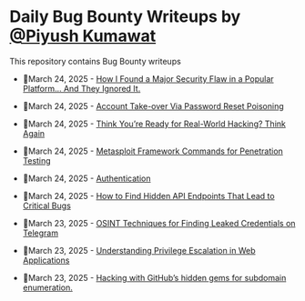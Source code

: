 # Daily Bug Bounty Writeups by [@Piyush Kumawat](https://twitter.com/piyush_supiy) 
This repository contains Bug Bounty writeups

<!-- BLOG-POST-LIST:START -->
 - 💯March 24, 2025 - [How I Found a Major Security Flaw in a Popular Platform… And They Ignored It.](https://medium.com/@rakshitshetty59/how-i-found-a-major-security-flaw-in-a-popular-platform-and-they-ignored-it-dd569ce694ce?source=rss------bug_bounty-5) 

 - 💯March 24, 2025 - [Account Take-over Via Password Reset Poisoning](https://medium.com/@umd04843/account-take-over-via-password-reset-poisoning-e2a8a2f8a642?source=rss------bug_bounty-5) 

 - 💯March 24, 2025 - [Think You’re Ready for Real-World Hacking? Think Again](https://medium.com/@timsuxwales/think-youre-ready-for-real-world-hacking-think-again-1565c6bb27ed?source=rss------bug_bounty-5) 

 - 💯March 24, 2025 - [Metasploit Framework Commands for Penetration Testing](https://medium.com/@paritoshblogs/metasploit-framework-commands-for-penetration-testing-505ef6063698?source=rss------bug_bounty-5) 

 - 💯March 24, 2025 - [Authentication](https://medium.com/@520hazem/authentication-ac63cf7ed785?source=rss------bug_bounty-5) 

 - 💯March 24, 2025 - [How to Find Hidden API Endpoints That Lead to Critical Bugs](https://bitpanic.medium.com/how-to-find-hidden-api-endpoints-that-lead-to-critical-bugs-97a38ca40efe?source=rss------bug_bounty-5) 

 - 💯March 23, 2025 - [OSINT Techniques for Finding Leaked Credentials on Telegram](https://medium.com/@0xblackd3v/osint-techniques-for-finding-leaked-credentials-on-telegram-abefee04e19e?source=rss------bug_bounty-5) 

 - 💯March 23, 2025 - [Understanding Privilege Escalation in Web Applications](https://cyberw1ng.medium.com/understanding-privilege-escalation-in-web-applications-c560e641b93b?source=rss------bug_bounty-5) 

 - 💯March 23, 2025 - [Hacking with GitHub’s hidden gems for subdomain enumeration.](https://medium.com/h7w/hacking-with-githubs-hidden-gems-for-subdomain-enumeration-a1266d4a019c?source=rss------bug_bounty-5) 
<!-- BLOG-POST-LIST:END -->
